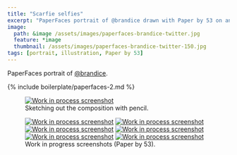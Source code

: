 ```yaml
---
title: "Scarfie selfies"
excerpt: "PaperFaces portrait of @brandice drawn with Paper by 53 on an iPad."
image: 
  path: &image /assets/images/paperfaces-brandice-twitter.jpg 
  feature: *image
  thumbnail: /assets/images/paperfaces-brandice-twitter-150.jpg
tags: [portrait, illustration, Paper by 53]
---
```


PaperFaces portrait of <a href="http://twitter.com/brandice">@brandice</a>.

{% include boilerplate/paperfaces-2.md %}

<figure>
  <a href="{{ site.url }}/assets/images/paperfaces-brandice-process-1-lg.jpg"><img src="{{ site.url }}/assets/images/paperfaces-brandice-process-1-750.jpg" alt="Work in process screenshot"></a>
  <figcaption>Sketching out the composition with pencil.</figcaption>
</figure>

<figure class="half">
  <a href="{{ site.url }}/assets/images/paperfaces-brandice-process-2-lg.jpg"><img src="{{ site.url }}/assets/images/paperfaces-brandice-process-2-600.jpg" alt="Work in process screenshot"></a>
  <a href="{{ site.url }}/assets/images/paperfaces-brandice-process-3-lg.jpg"><img src="{{ site.url }}/assets/images/paperfaces-brandice-process-3-600.jpg" alt="Work in process screenshot"></a>
  <a href="{{ site.url }}/assets/images/paperfaces-brandice-process-4-lg.jpg"><img src="{{ site.url }}/assets/images/paperfaces-brandice-process-4-600.jpg" alt="Work in process screenshot"></a>
  <a href="{{ site.url }}/assets/images/paperfaces-brandice-process-5-lg.jpg"><img src="{{ site.url }}/assets/images/paperfaces-brandice-process-5-600.jpg" alt="Work in process screenshot"></a>
  <a href="{{ site.url }}/assets/images/paperfaces-brandice-process-6-lg.jpg"><img src="{{ site.url }}/assets/images/paperfaces-brandice-process-6-600.jpg" alt="Work in process screenshot"></a>
  <a href="{{ site.url }}/assets/images/paperfaces-brandice-process-7-lg.jpg"><img src="{{ site.url }}/assets/images/paperfaces-brandice-process-7-600.jpg" alt="Work in process screenshot"></a>
  <figcaption>Work in progress screenshots (Paper by 53).</figcaption>
</figure>
